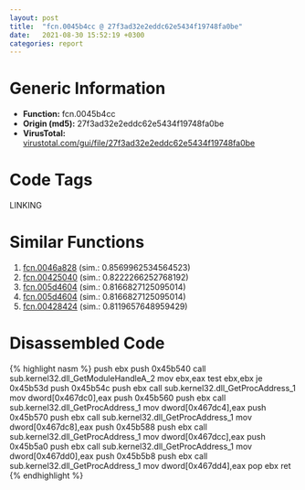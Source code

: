 ```yaml
---
layout: post
title:  "fcn.0045b4cc @ 27f3ad32e2eddc62e5434f19748fa0be"
date:   2021-08-30 15:52:19 +0300
categories: report
---
```


# Generic Information
- **Function:** fcn.0045b4cc
- **Origin (md5):** 27f3ad32e2eddc62e5434f19748fa0be
- **VirusTotal:** [virustotal.com/gui/file/27f3ad32e2eddc62e5434f19748fa0be][virustotal_ref]

# Code Tags
<span class="tag" id="LINKING">LINKING</span>


# Similar Functions

1. [fcn.0046a828][similar_1_ref] (sim.: 0.8569962534564523)
2. [fcn.00425040][similar_2_ref] (sim.: 0.8222266252768192)
3. [fcn.005d4604][similar_3_ref] (sim.: 0.8166827125095014)
4. [fcn.005d4604][similar_4_ref] (sim.: 0.8166827125095014)
5. [fcn.00428424][similar_5_ref] (sim.: 0.8119657648959429)


# Disassembled Code

{% highlight nasm %}
push ebx
push 0x45b540
call sub.kernel32.dll_GetModuleHandleA_2
mov ebx,eax
test ebx,ebx
je 0x45b53d
push 0x45b54c
push ebx
call sub.kernel32.dll_GetProcAddress_1
mov dword[0x467dc0],eax
push 0x45b560
push ebx
call sub.kernel32.dll_GetProcAddress_1
mov dword[0x467dc4],eax
push 0x45b570
push ebx
call sub.kernel32.dll_GetProcAddress_1
mov dword[0x467dc8],eax
push 0x45b588
push ebx
call sub.kernel32.dll_GetProcAddress_1
mov dword[0x467dcc],eax
push 0x45b5a0
push ebx
call sub.kernel32.dll_GetProcAddress_1
mov dword[0x467dd0],eax
push 0x45b5b8
push ebx
call sub.kernel32.dll_GetProcAddress_1
mov dword[0x467dd4],eax
pop ebx
ret 
{% endhighlight %}


[similar_1_ref]: /report/fcn.0046a828@6635b2bf1f4673ef3a7d242a02608d58
[similar_2_ref]: /report/fcn.00425040@2ba145d6678d721baeb8d825fab7c600
[similar_3_ref]: /report/fcn.005d4604@4179b381a87b74dcd140154f9010ef86
[similar_4_ref]: /report/fcn.005d4604@36725a4ae161c6e8a09f5f34ebd6f2e0
[similar_5_ref]: /report/fcn.00428424@27f3ad32e2eddc62e5434f19748fa0be
[virustotal_ref]: https://www.virustotal.com/gui/file/27f3ad32e2eddc62e5434f19748fa0be